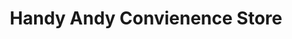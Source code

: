 ---
title: "Handy Andy Convienence Store"
url: /gray/handy-andy-convienence-store/
shop: convenience
---